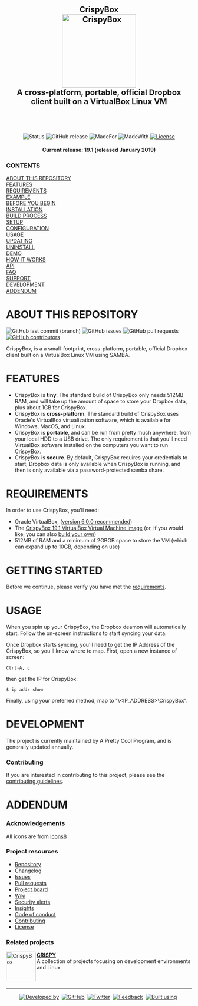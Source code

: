 <!-- GRU-Readme v3.1.0.191003 (https://github.com/APrettyCoolProgram/GRU-Readme) --------------------------------------
     GRU-README is customizable README.md template written in GitHub-flavored Markdown and HTML. The source contains
     an abundance of comments walking you through how to use each component.
---------------------------------------------------------------------------------------------------------------------->

<h2 align="center">
  CrispyBox
  <br>
  <img src="https://github.com/APrettyCoolProgram/CrispyBox/blob/master/reporesource/image/CrispyBoxLogoLarge.png" alt="CrispyBox" width="200">
  <br>
  A cross-platform, portable, official Dropbox client built on a VirtualBox Linux VM

  <br>
  <br>
</h2>
<br>

<div align="center">

  ![Status](https://img.shields.io/badge/status-maintained-green.svg)
  ![GitHub release](https://img.shields.io/github/release/aprettycoolprogram/CrispyBox?label=latest%20release)
  ![MadeFor](https://img.shields.io/badge/made_for-linux-blue.svg)
  ![MadeWith](https://img.shields.io/badge/made_with-bash-blue.svg)
  [![License](https://img.shields.io/github/license/APrettyCoolProgram/CrispyBox)](https://www.apache.org/licenses/LICENSE-2.0)

</div>

<h4 align="center">
  Current release: 19.1 (released January 2019)
</h4>

<h5 align="left">

  ### CONTENTS
  [ABOUT THIS REPOSITORY](#about-this-repository)<br>
  [FEATURES](#features)<br>
  [REQUIREMENTS](#requirments)<br>
  [EXAMPLE](#example)<br>
  [BEFORE YOU BEGIN](#before-you-begin)<br>
  [INSTALLATION](#installation)<br>
  [BUILD PROCESS](#build-process)<br>
  [SETUP](#setup)<br>
  [CONFIGURATION](#configuration)<br>
  [USAGE](#usage)<br>
  [UPDATING](#updating)<br>
  [UNINSTALL](#uninstall)<br>
  [DEMO](#demo)<br>
  [HOW IT WORKS](#how-it-works)<br>
  [API](#api)<br>
  [FAQ](#faq)<br>
  [SUPPORT](#support)<br>
  [DEVELOPMENT](#development)<br>
  [ADDENDUM](#addendum)

</h5>

# ABOUT THIS REPOSITORY
![GitHub last commit (branch)](https://img.shields.io/github/last-commit/aprettycoolprogram/CrispyBox/master)
![GitHub issues](https://img.shields.io/github/issues/APrettyCoolProgram/CrispyBox)
![GitHub pull requests](https://img.shields.io/github/issues-pr/aprettycoolprogram/CrispyBox)
[![GitHub contributors](https://img.shields.io/github/contributors/aprettycoolprogram/CrispyBox)](https://github.com/aprettycoolprogram/GRU-Readme/graphs/contributors/)

CrispyBox, is a a small-footprint, cross-platform, portable, official Dropbox client built on a VirtualBox Linux VM using SAMBA.

# FEATURES
* CrispyBox is **tiny**. The standard build of CrispyBox only needs 512MB RAM, and will take up the amount of space to store your Dropbox data, plus about 1GB for CrispyBox.
* CrispyBox is **cross-platform**. The standard build of CrispyBox uses Oracle's VirtualBox virtualization software, which is available for Windows, MacOS, and Linux.
* CrispyBox is **portable**, and can be run from pretty much anywhere, from your local HDD to a USB drive. The only requirement is that you'll need VirtualBox software installed on the computers you want to run CrispyBox.
* CrispyBox is **secure**. By default, CrispyBox requires your credentials to start, Dropbox data is only available when CrispyBox is running, and then is only available via a password-protected samba share.

# REQUIREMENTS
In order to use CrispyBox, you'll need:
* Oracle VirtualBox, ([version 6.0.0 recommended](https://www.virtualbox.org/wiki/Downloads))
* The [CrispyBox 19.1 VirtualBox Virtual Machine image](https://github.com/APrettyCoolProgram/CrispyBox/releases/download/19.1/CrispyBox-19.1.7z) (or, if you would like, you can also [build your own](https://github.com/APrettyCoolProgram/CrispyBox/blob/master/Building-CrispyBox-from-scratch.md))
* 512MB of RAM and a minimum of 2GBGB space to store the VM (which can expand up to 10GB, depending on use)

# GETTING STARTED
Before we continue, please verify you have met the [requirements](#requirements).

# USAGE
When you spin up your CrispyBox, the Dropbox deamon will automatically start. Follow the on-screen instructions to start syncing your data.

Once Dropbox starts syncing, you'll need to get the IP Address of the CrispyBox, so you'll know where to map. First, open a new instance of screen:

```Ctrl-A, c```

then get the IP for CrispyBox:

```$ ip addr show```

Finally, using your preferred method, map to "\\<IP_ADDRESS>\CrispyBox".

# DEVELOPMENT
The project is currently maintained by A Pretty Cool Program, and is generally updated annually.

### Contributing
If you are interested in contributing to this project, please see the [contributing guidelines](https://github.com/APrettyCoolProgram/CrispyBox/blob/master/APrettyCoolProgramProjects/CODE_OF_CONDUCT.md).

# ADDENDUM 
### Acknowledgements
All icons are from [Icons8](www.icons8.com)

### Project resources
* [Repository](https://github.com/APrettyCoolProgram/CrispyBox)
* [Changelog](https://github.com/APrettyCoolProgram/CrispyBox/blob/master/CHANGELOG.md)
* [Issues](https://github.com/APrettyCoolProgram/CrispyBox/issues)
* [Pull requests](https://github.com/APrettyCoolProgram/CrispyBox/pulls)
* [Project board](https://github.com/APrettyCoolProgram/CrispyBox/projects)
* [Wiki](https://github.com/APrettyCoolProgram/CrispyBox/wiki)
* [Security alerts](https://github.com/APrettyCoolProgram/CrispyBox/network/alerts)
* [Insights](https://github.com/APrettyCoolProgram/CrispyBox/pulse)
* [Code of conduct](https://github.com/APrettyCoolProgram/CrispyBox/blob/master/CODE_OF_CONDUCT.md)
* [Contributing](https://github.com/APrettyCoolProgram/CrispyBox/blob/master/CONTRIBUTING.md)
* [License](https://github.com/APrettyCoolProgram/CrispyBox/blob/master/LICENSE.md)

### Related projects
<div>
  <a href="https://github.com/APrettyCoolProgram/Crispy">
    <img src="https://github.com/APrettyCoolProgram/Crispy/blob/master/reporesource/image/CrispyLogoSmall.png" align="left" title="CrispyBox" width="80">
  </a>
  <a href="https://github.com/APrettyCoolProgram/Crispy"><b>CRISPY</b></a>
  <br>
  A collection of projects focusing on development environments and Linux
  <br>
  <br>
  <br>
</div>

***

<div align="center">

  [![Developed by](https://img.shields.io/badge/developed%20by-A%20Pretty%20Cool%20Program-17806D.svg)](https://aprettycoolprogram.com)&nbsp;
  [![GitHub](https://img.shields.io/github/followers/aprettycoolprogram.svg?label=GitHub&style=social)](https://github.com/APrettyCoolProgram)&nbsp;
  [![Twitter](https://img.shields.io/twitter/follow/aprettycoolprog.svg?label=Twitter&style=social)](https://twitter.com/aprettycoolprog)&nbsp;
  [![Feedback](https://img.shields.io/badge/contact-info@aprettycoolprogram.com-17806D.svg)](mailto:feedback@aprettycoolprogram.com)&nbsp;
  [![Built using](https://img.shields.io/badge/README%20built%20using-GRU%20README-17806D.svg)](https://github.com/APrettyCoolProgram/GRU--Readme)&nbsp;

</div>